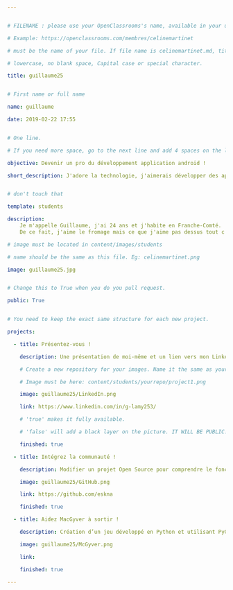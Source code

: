 ```yaml
---


# FILENAME : please use your OpenClassrooms's name, available in your url.

# Example: https://openclassrooms.com/membres/celinemartinet

# must be the name of your file. If file name is celinemartinet.md, title is celinemartinet.

# lowercase, no blank space, Capital case or special character.

title: guillaume25


# First name or full name

name: guillaume

date: 2019-02-22 17:55


# One line.

# If you need more space, go to the next line and add 4 spaces on the left, as in 'description'.

objective: Devenir un pro du développement application android !

short_description: J'adore la technologie, j'aimerais développer des applications mobiles et tablettes ! 


# don't touch that

template: students

description:
    Je m'appelle Guillaume, j'ai 24 ans et j'habite en Franche-Comté.
    De ce fait, j'aime le fromage mais ce que j'aime pas dessus tout c'est coder ! 

# image must be located in content/images/students

# name should be the same as this file. Eg: celinemartinet.png

image: guillaume25.jpg


# Change this to True when you do you pull request.

public: True


# You need to keep the exact same structure for each new project.

projects:

  - title: Présentez-vous !

    description: Une présentation de moi-même et un lien vers mon LinkedIn.

    # Create a new repository for your images. Name it the same as your nickname and profile picture.

    # Image must be here: content/students/yourrepo/project1.png

    image: guillaume25/LinkedIn.png

    link: https://www.linkedin.com/in/g-lamy253/

    # 'true' makes it fully available.

    # 'false' will add a black layer on the picture. IT WILL BE PUBLIC!

    finished: true

  - title: Intégrez la communauté !

    description: Modifier un projet Open Source pour comprendre le fonctionnement de Git, de Github et des pull requests. 

    image: guillaume25/GitHub.png

    link: https://github.com/eskna

    finished: true

  - title: Aidez MacGyver à sortir !

    description: Création d’un jeu développé en Python et utilisant PyGame.

    image: guillaume25/McGyver.png

    link: 

    finished: true

---
```



